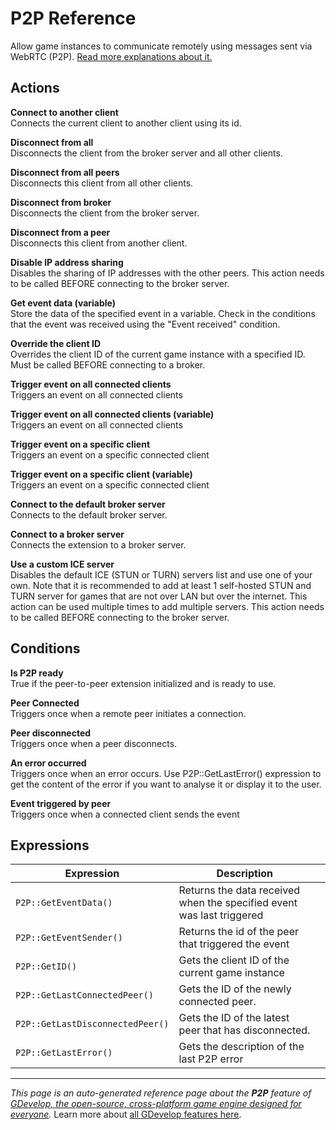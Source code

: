 # P2P Reference

Allow game instances to communicate remotely using messages sent via WebRTC (P2P). [Read more explanations about it.](/gdevelop5/all-features/p2p)

## Actions

**Connect to another client**  
Connects the current client to another client using its id.

**Disconnect from all**  
Disconnects the client from the broker server and all other clients.

**Disconnect from all peers**  
Disconnects this client from all other clients.

**Disconnect from broker**  
Disconnects the client from the broker server.

**Disconnect from a peer**  
Disconnects this client from another client.

**Disable IP address sharing**  
Disables the sharing of IP addresses with the other peers. This action needs to be called BEFORE connecting to the broker server.

**Get event data (variable)**  
Store the data of the specified event in a variable. Check in the conditions that the event was received using the "Event received" condition.

**Override the client ID**  
Overrides the client ID of the current game instance with a specified ID. Must be called BEFORE connecting to a broker.

**Trigger event on all connected clients**  
Triggers an event on all connected clients

**Trigger event on all connected clients (variable)**  
Triggers an event on all connected clients

**Trigger event on a specific client**  
Triggers an event on a specific connected client

**Trigger event on a specific client (variable)**  
Triggers an event on a specific connected client

**Connect to the default broker server**  
Connects to the default broker server.

**Connect to a broker server**  
Connects the extension to a broker server.

**Use a custom ICE server**  
Disables the default ICE (STUN or TURN) servers list and use one of your own. Note that it is recommended to add at least 1 self-hosted STUN and TURN server for games that are not over LAN but over the internet. This action can be used multiple times to add multiple servers. This action needs to be called BEFORE connecting to the broker server.

## Conditions

**Is P2P ready**  
True if the peer-to-peer extension initialized and is ready to use.

**Peer Connected**  
Triggers once when a remote peer initiates a connection.

**Peer disconnected**  
Triggers once when a peer disconnects.

**An error occurred**  
Triggers once when an error occurs. Use P2P::GetLastError() expression to get the content of the error if you want to analyse it or display it to the user.

**Event triggered by peer**  
Triggers once when a connected client sends the event

## Expressions

| Expression | Description |  |
|-----|-----|-----|
| `P2P::GetEventData()` | Returns the data received when the specified event was last triggered ||
| `P2P::GetEventSender()` | Returns the id of the peer that triggered the event ||
| `P2P::GetID()` | Gets the client ID of the current game instance ||
| `P2P::GetLastConnectedPeer()` | Gets the ID of the newly connected peer. ||
| `P2P::GetLastDisconnectedPeer()` | Gets the ID of the latest peer that has disconnected. ||
| `P2P::GetLastError()` | Gets the description of the last P2P error ||

---
*This page is an auto-generated reference page about the **P2P** feature of [GDevelop, the open-source, cross-platform game engine designed for everyone](https://gdevelop.io/).* Learn more about [all GDevelop features here](/gdevelop5/all-features).